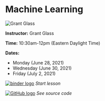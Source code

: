 # Machine Learning
![Grant Glass](https://s3.amazonaws.com/org.jstor.labs/2021/02/Grant300-1.png)

**Instructor:** Grant Glass

**Time:** 10:30am-12pm (Eastern Daylight Time)

**Dates:** 
* Monday (June 28, 2021)
* Wednesday (June 30, 2021)
* Friday (July 2, 2021)

[![binder logo](https://static.mybinder.org/badge_logo.svg)]() *Start lesson*

[![GitHub logo](https://ithaka-labs.s3.amazonaws.com/static-files/images/tdm/tdmdocs/github-logo.png)]() *See source code*